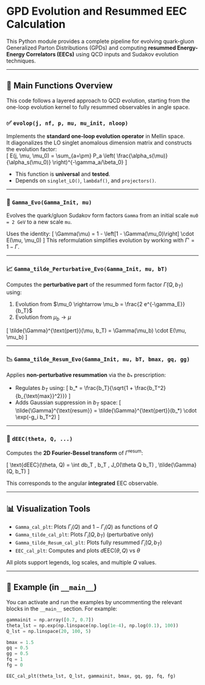 # GPD Evolution and Resummed EEC Calculation

This Python module provides a complete pipeline for evolving quark-gluon Generalized Parton Distributions (GPDs) and computing **resummed Energy-Energy Correlators (EECs)** using QCD inputs and Sudakov evolution techniques.

---

## 🔧 Main Functions Overview

This code follows a layered approach to QCD evolution, starting from the one-loop evolution kernel to fully resummed observables in angle space.

### ✅ `evolop(j, nf, p, mu, mu_init, nloop)`
Implements the **standard one-loop evolution operator** in Mellin space.  
It diagonalizes the LO singlet anomalous dimension matrix and constructs the evolution factor:  
\[
E(j, \mu, \mu_0) = \sum_{a=\pm} P_a \left( \frac{\alpha_s(\mu)}{\alpha_s(\mu_0)} \right)^{-\gamma_a/\beta_0}
\]
- This function is **universal** and **tested**.
- Depends on `singlet_LO()`, `lambdaf()`, and `projectors()`.

---

### 🔁 `Gamma_Evo(Gamma_Init, mu)`
Evolves the quark/gluon Sudakov form factors `Gamma` from an initial scale `mu0 = 2 GeV` to a new scale `mu`.

Uses the identity:
\[
\Gamma(\mu) = 1 - \left[1 - \Gamma(\mu_0)\right] \cdot E(\mu, \mu_0)
\]
This reformulation simplifies evolution by working with $\Gamma' = 1 - \Gamma$.

---

### 📈 `Gamma_tilde_Perturbative_Evo(Gamma_Init, mu, bT)`
Computes the **perturbative part** of the resummed form factor $\tilde{\Gamma}(Q, b_T)$ using:

1. Evolution from $\mu_0 \rightarrow \mu_b = \frac{2 e^{-\gamma_E}}{b_T}$
2. Evolution from $\mu_b \rightarrow \mu$

\[
\tilde{\Gamma}^{\text{pert}}(\mu, b_T) = \Gamma(\mu_b) \cdot E(\mu, \mu_b)
\]

---

### 📉 `Gamma_tilde_Resum_Evo(Gamma_Init, mu, bT, bmax, gq, gg)`
Applies **non-perturbative resummation** via the $b_*$ prescription:

- Regulates $b_T$ using:
\[
b_* = \frac{b_T}{\sqrt{1 + \frac{b_T^2}{b_{\text{max}}^2}}}
\]
- Adds Gaussian suppression in $b_T$ space:
\[
\tilde{\Gamma}^{\text{resum}} = \tilde{\Gamma}^{\text{pert}}(b_*) \cdot \exp(-g_i b_T^2)
\]

---

### 🔄 `dEEC(theta, Q, ...)`
Computes the **2D Fourier-Bessel transform** of $\tilde{\Gamma}^{\text{resum}}$:

\[
\text{dEEC}(\theta, Q) = \int db_T \, b_T \, J_0(\theta Q b_T) \, \tilde{\Gamma}(Q, b_T)
\]

This corresponds to the angular **integrated** EEC observable.

---

## 📊 Visualization Tools

- `Gamma_cal_plt`: Plots $\Gamma_i(Q)$ and $1 - \Gamma_i(Q)$ as functions of $Q$
- `Gamma_tilde_cal_plt`: Plots $\tilde{\Gamma}_i(Q, b_T)$ (perturbative only)
- `Gamma_tilde_Resum_cal_plt`: Plots fully resummed $\tilde{\Gamma}_i(Q, b_T)$
- `EEC_cal_plt`: Computes and plots $d\text{EEC}(\theta, Q)$ vs $\theta$

All plots support legends, log scales, and multiple $Q$ values.

---

## 🧪 Example (in `__main__`)  

You can activate and run the examples by uncommenting the relevant blocks in the `__main__` section. For example:

```python
gammainit = np.array([0.7, 0.7])
theta_lst = np.exp(np.linspace(np.log(1e-4), np.log(0.1), 100))
Q_lst = np.linspace(20, 100, 5)

bmax = 1.5
gq = 0.5
gg = 0.5
fq = 1
fg = 0

EEC_cal_plt(theta_lst, Q_lst, gammainit, bmax, gq, gg, fq, fg)
